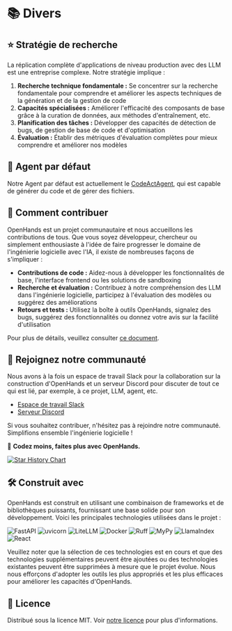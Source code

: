 # 📚 Divers

## ⭐️ Stratégie de recherche

La réplication complète d'applications de niveau production avec des LLM est une entreprise complexe. Notre stratégie implique :

1. **Recherche technique fondamentale :** Se concentrer sur la recherche fondamentale pour comprendre et améliorer les aspects techniques de la génération et de la gestion de code
2. **Capacités spécialisées :** Améliorer l'efficacité des composants de base grâce à la curation de données, aux méthodes d'entraînement, etc.
3. **Planification des tâches :** Développer des capacités de détection de bugs, de gestion de base de code et d'optimisation
4. **Évaluation :** Établir des métriques d'évaluation complètes pour mieux comprendre et améliorer nos modèles

## 🚧 Agent par défaut

Notre Agent par défaut est actuellement le [CodeActAgent](agents), qui est capable de générer du code et de gérer des fichiers.

## 🤝 Comment contribuer

OpenHands est un projet communautaire et nous accueillons les contributions de tous. Que vous soyez développeur, chercheur ou simplement enthousiaste à l'idée de faire progresser le domaine de l'ingénierie logicielle avec l'IA, il existe de nombreuses façons de s'impliquer :

- **Contributions de code :** Aidez-nous à développer les fonctionnalités de base, l'interface frontend ou les solutions de sandboxing
- **Recherche et évaluation :** Contribuez à notre compréhension des LLM dans l'ingénierie logicielle, participez à l'évaluation des modèles ou suggérez des améliorations
- **Retours et tests :** Utilisez la boîte à outils OpenHands, signalez des bugs, suggérez des fonctionnalités ou donnez votre avis sur la facilité d'utilisation

Pour plus de détails, veuillez consulter [ce document](https://github.com/All-Hands-AI/OpenHands/blob/main/CONTRIBUTING.md).

## 🤖 Rejoignez notre communauté

Nous avons à la fois un espace de travail Slack pour la collaboration sur la construction d'OpenHands et un serveur Discord pour discuter de tout ce qui est lié, par exemple, à ce projet, LLM, agent, etc.

- [Espace de travail Slack](https://join.slack.com/t/openhands-ai/shared_invite/zt-2wkh4pklz-w~h_DVDtEe9H5kyQlcNxVw)
- [Serveur Discord](https://discord.gg/QQUmpmgd)

Si vous souhaitez contribuer, n'hésitez pas à rejoindre notre communauté. Simplifions ensemble l'ingénierie logicielle !

🐚 **Codez moins, faites plus avec OpenHands.**

[![Star History Chart](https://api.star-history.com/svg?repos=All-Hands-AI/OpenHands&type=Date)](https://star-history.com/#All-Hands-AI/OpenHands&Date)

## 🛠️ Construit avec

OpenHands est construit en utilisant une combinaison de frameworks et de bibliothèques puissants, fournissant une base solide pour son développement. Voici les principales technologies utilisées dans le projet :

![FastAPI](https://img.shields.io/badge/FastAPI-black?style=for-the-badge) ![uvicorn](https://img.shields.io/badge/uvicorn-black?style=for-the-badge) ![LiteLLM](https://img.shields.io/badge/LiteLLM-black?style=for-the-badge) ![Docker](https://img.shields.io/badge/Docker-black?style=for-the-badge) ![Ruff](https://img.shields.io/badge/Ruff-black?style=for-the-badge) ![MyPy](https://img.shields.io/badge/MyPy-black?style=for-the-badge) ![LlamaIndex](https://img.shields.io/badge/LlamaIndex-black?style=for-the-badge) ![React](https://img.shields.io/badge/React-black?style=for-the-badge)

Veuillez noter que la sélection de ces technologies est en cours et que des technologies supplémentaires peuvent être ajoutées ou des technologies existantes peuvent être supprimées à mesure que le projet évolue. Nous nous efforçons d'adopter les outils les plus appropriés et les plus efficaces pour améliorer les capacités d'OpenHands.

## 📜 Licence

Distribué sous la licence MIT. Voir [notre licence](https://github.com/All-Hands-AI/OpenHands/blob/main/LICENSE) pour plus d'informations.
